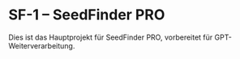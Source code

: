 # SF-1 – SeedFinder PRO

Dies ist das Hauptprojekt für SeedFinder PRO, vorbereitet für GPT-Weiterverarbeitung.